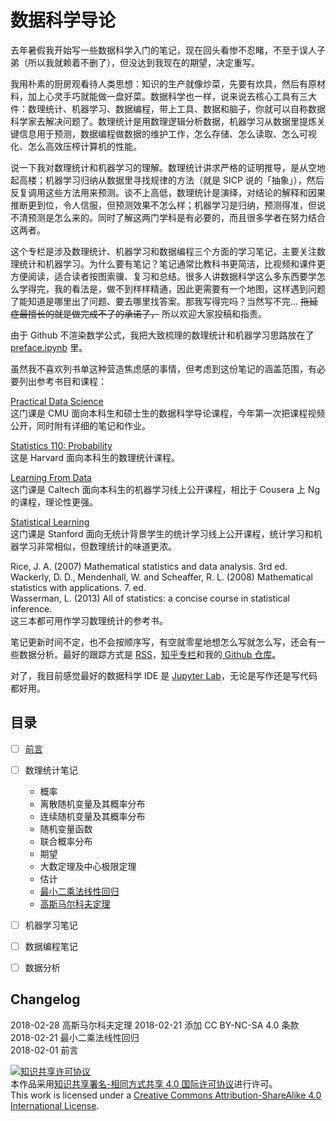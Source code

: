 # 数据科学导论

去年暑假我开始写一些数据科学入门的笔记，现在回头看惨不忍睹，不至于误人子弟（所以我就赖着不删了），但没达到我现在的期望，决定重写。

我用朴素的厨房观看待人类思想：知识的生产就像炒菜，先要有炊具，然后有原材料，加上心灵手巧就能做一盘好菜。数据科学也一样，说来说去核心工具有三大件：数理统计、机器学习、数据编程，带上工具、数据和脑子，你就可以自称数据科学家去解决问题了。数理统计是用数理逻辑分析数据，机器学习从数据里提炼关键信息用于预测，数据编程做数据的维护工作，怎么存储、怎么读取、怎么可视化、怎么高效压榨计算机的性能。

说一下我对数理统计和机器学习的理解。数理统计讲求严格的证明推导，是从空地起高楼；机器学习归纳从数据里寻找规律的方法（就是 SICP 说的「抽象」），然后反复调用这些方法用来预测。谈不上高低，数理统计是演绎，对结论的解释和因果推断更到位，令人信服，但预测效果不怎么样；机器学习是归纳，预测得准，但说不清预测是怎么来的。同时了解这两门学科是有必要的，而且很多学者在努力结合这两者。

这个专栏是涉及数理统计、机器学习和数据编程三个方面的学习笔记，主要关注数理统计和机器学习。为什么要有笔记？笔记通常比教科书更简洁，比视频和课件更方便阅读，适合读者按图索骥、复习和总结。很多人讲数据科学这么多东西要学怎么学得完，我的看法是，做不到样样精通，因此更需要有一个地图，这样遇到问题了能知道是哪里出了问题、要去哪里找答案。那我写得完吗？当然写不完... ~~拖延症最擅长的就是做完成不了的承诺了，~~ 所以欢迎大家投稿和指责。

由于 Github 不渲染数学公式，我把大致梳理的数理统计和机器学习思路放在了 [preface.ipynb](/preface.ipynb) 里。

虽然我不喜欢列书单这种营造焦虑感的事情，但考虑到这份笔记的涵盖范围，有必要列出参考书目和课程：

[Practical Data Science](http://www.datasciencecourse.org/lectures/)  
这门课是 CMU 面向本科生和硕士生的数据科学导论课程，今年第一次把课程视频公开，同时附有详细的笔记和作业。

[Statistics 110: Probability](https://projects.iq.harvard.edu/stat110/youtube)  
这是 Harvard 面向本科生的数理统计课程。

[Learning From Data](https://work.caltech.edu/telecourse.html)  
这门课是 Caltech 面向本科生的机器学习线上公开课程，相比于 Cousera 上 Ng 的课程，理论性更强。

[Statistical Learning](https://lagunita.stanford.edu/courses/HumanitiesSciences/StatLearning/Winter2016/info)  
这门课是 Stanford 面向无统计背景学生的统计学习线上公开课程，统计学习和机器学习非常相似，但数理统计的味道更浓。

Rice, J. A. (2007) Mathematical statistics and data analysis. 3rd ed.  
Wackerly, D. D., Mendenhall, W. and Scheaffer, R. L. (2008) Mathematical statistics with applications. 7. ed.  
Wasserman, L. (2013) All of statistics: a concise course in statistical inference.  
这三本都可用作学习数理统计的参考书。

笔记更新时间不定，也不会按顺序写，有空就零星地想怎么写就怎么写，还会有一些数据分析。最好的跟踪方式是 [RSS](https://rss.lilydjwg.me/zhihuzhuanlan/introdatascience)，[知乎专栏](https://zhuanlan.zhihu.com/introdatascience)和我的[ Github 仓库](https://github.com/iewaij/introDataScience)。

对了，我目前感觉最好的数据科学 IDE 是 [Jupyter Lab](https://github.com/jupyterlab/jupyterlab)，无论是写作还是写代码都好用。

## 目录
- [ ] [前言](/preface.ipynb)
- [ ] 数理统计笔记
    - 概率
    - 离散随机变量及其概率分布
    - 连续随机变量及其概率分布
    - 随机变量函数
    - 联合概率分布
    - 期望
    - 大数定理及中心极限定理
    - 估计
    - [最小二乘法线性回归](https://iewaij.github.io/introDataScience/OLS.html)
    - [高斯马尔科夫定理](https://iewaij.github.io/introDataScience/GaussMarkov.html)

- [ ] 机器学习笔记

- [ ] 数据编程笔记

- [ ] 数据分析

## Changelog
2018-02-28 高斯马尔科夫定理
2018-02-21 添加 CC BY-NC-SA 4.0 条款  
2018-02-21 最小二乘法线性回归  
2018-02-01 前言

<a rel="license" href="http://creativecommons.org/licenses/by-sa/4.0/"><img alt="知识共享许可协议" style="border-width:0" src="https://i.creativecommons.org/l/by-sa/4.0/88x31.png" /></a><br />本作品采用<a rel="license" href="http://creativecommons.org/licenses/by-sa/4.0/">知识共享署名-相同方式共享 4.0 国际许可协议</a>进行许可。
<br />This work is licensed under a <a rel="license" href="http://creativecommons.org/licenses/by-sa/4.0/">Creative Commons Attribution-ShareAlike 4.0 International License</a>.